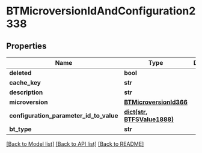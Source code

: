 # BTMicroversionIdAndConfiguration2338

## Properties
Name | Type | Description | Notes
------------ | ------------- | ------------- | -------------
**deleted** | **bool** |  | [optional] 
**cache_key** | **str** |  | [optional] 
**description** | **str** |  | [optional] 
**microversion** | [**BTMicroversionId366**](BTMicroversionId366.md) |  | [optional] 
**configuration_parameter_id_to_value** | [**dict(str, BTFSValue1888)**](BTFSValue1888.md) |  | [optional] 
**bt_type** | **str** |  | [optional] 

[[Back to Model list]](../README.md#documentation-for-models) [[Back to API list]](../README.md#documentation-for-api-endpoints) [[Back to README]](../README.md)


